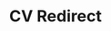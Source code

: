 ---
title: CV Redirect
redirect_to: https://www.dropbox.com/s/sgxga9hr5rs6o9i/goodall_cv.pdf?dl=1
---